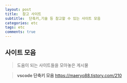 ```yaml
---
layout: post
title:  참고 사이트
subtitle:  단축키,기술 등 참고할 수 있는 사이트 모음
categories: etc
tags: etc
comments: true
---
```

## 사이트 모음
>도움이 되는 사이트들을 모아놓은 게시물


>**vscode 단축키 모음**
><https://maeryo88.tistory.com/210>
